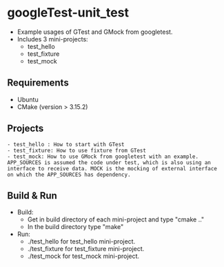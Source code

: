 # googleTest-unit_test
- Example usages of GTest and GMock from googletest.
- Includes 3 mini-projects:
    - test_hello 
    - test_fixture
    - test_mock


## Requirements
- Ubuntu
- CMake (version > 3.15.2)

## Projects
    - test_hello : How to start with GTest
    - test_fixture: How to use fixture from GTest
    - test_mock: How to use GMock from googletest with an example. APP_SOURCES is assumed the code under test, which is also using an interface to receive data. MOCK is the mocking of external interface on which the APP_SOURCES has dependency.

## Build & Run
- Build:
    -   Get in build directory of each mini-project and type "cmake .."
    -   In the build directory type "make"
- Run:
    - ./test_hello for test_hello mini-project.
    - ./test_fixture for test_fixture mini-project.
    - ./test_mock for test_mock mini-project.

